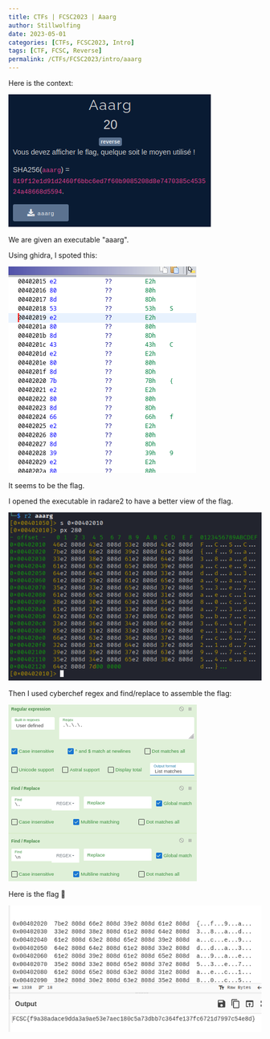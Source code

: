 ```yaml
---
title: CTFs | FCSC2023 | Aaarg
author: Stillwolfing
date: 2023-05-01
categories: [CTFs, FCSC2023, Intro]
tags: [CTF, FCSC, Reverse]
permalink: /CTFs/FCSC2023/intro/aaarg
---
```


Here is the context:

![context](/assets/img/CTFs/FCSC2023/Intro/aaarg/context.png)

We are given an executable "aaarg".

Using ghidra, I spoted this:

![ghidra](/assets/img/CTFs/FCSC2023/Intro/aaarg/ghidra.png)

It seems to be the flag.

I opened the executable in radare2 to have a better view of the flag.

![radare2](/assets/img/CTFs/FCSC2023/Intro/aaarg/radare2.png)

Then I used cyberchef regex and find/replace to assemble the flag:

![operations](/assets/img/CTFs/FCSC2023/Intro/aaarg/operations.png)

Here is the flag 🥳

![cyberchef](/assets/img/CTFs/FCSC2023/Intro/aaarg/cyberchef.png)

